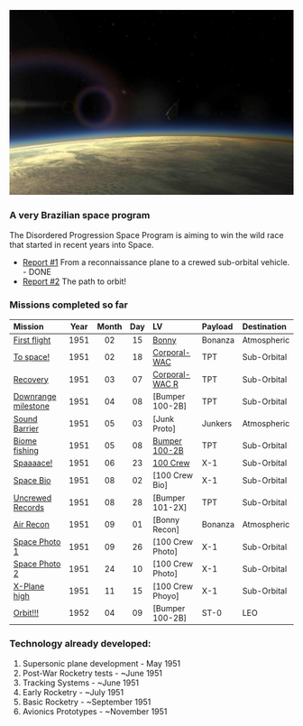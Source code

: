 
![](cover.jpg)
### A very Brazilian space program

The Disordered Progression Space Program is aiming to win the wild race that started in recent years into Space. 

* [Report #1](/reports/report-1.md) From a reconnaissance plane to a crewed sub-orbital vehicle. - DONE
* [Report #2](reports/report-2) The path to orbit!


### Missions completed so far 


| Mission                                               | Year | Month | Day | LV                                          | Payload    | Destination           |
|:------------------------------------------------------|:----:|:-----:|:---:|:--------------------------------------------|:-----------|:----------------------|
| [First flight](/missions/1951-02-15-first-launch.md)  | 1951 | 02    | 15  | [Bonny](/lvs/bonny.md)                    | Bonanza    | Atmospheric           |
| [To space!](/missions/1951-02-18-to-space.md)         | 1951 | 02    | 18  | [Corporal-WAC](/lvs/corporal-wac.md)        | TPT        | Sub-Orbital           |
| [Recovery](/missions/recovery.md)                     | 1951 | 03    | 07  | [Corporal-WAC R](/lvs/corporal-wac-r.md)    | TPT        | Sub-Orbital           |
| [Downrange milestone](/missions/downrange.md)         | 1951 | 04    | 08  | [Bumper 100-2B]                             | TPT        | Sub-Orbital           |
| [Sound Barrier](/missions/sound-barrier.md)           | 1951 | 05    | 03  | [Junk Proto]                                | Junkers    | Atmospheric           |
| [Biome fishing](/missions/biome-sr.md)                | 1951 | 05    | 08  | [Bumper 100-2B](/lvs/bumper-100-2b)         | TPT        | Sub-Orbital           |
| [Spaaaace!](/missions/crew-so.md)                   | 1951 | 06    | 23  | [100 Crew](/lvs/100-crew)                   | X-1        | Sub-Orbital           |
| [Space Bio](/missions/crew-bio.md)                  | 1951 | 08    | 02  | [100 Crew Bio]                              | X-1        | Sub-Orbital           |
| [Uncrewed Records](/missions/sr-records.md)           | 1951 | 08    | 28  | [Bumper 101-2X]                             | TPT        | Sub-Orbital           |
| [Air Recon](/missions/plane-photo.md)                 | 1951 | 09    | 01  | [Bonny Recon]                               | Bonanza    | Atmospheric           |
| [Space Photo 1](/missions/crew-photo1.md)           | 1951 | 09    | 26  | [100 Crew Photo]                            | X-1        | Sub-Orbital           |
| [Space Photo 2](/missions/crew-photo2.md)           | 1951 | 24    | 10  | [100 Crew Photo]                            | X-1        | Sub-Orbital           |
| [X-Plane high](/missions/xplane-high.md)              | 1951 | 11    | 15  | [100 Crew Phoyo]                            | X-1        | Sub-Orbital           |
| [Orbit!!!](/missions/first-orbit.md)                  | 1952 | 04    | 09  | [Bumper 100-2B]                             | ST-0       | LEO                   |

### Technology already developed:

1. Supersonic plane development - May 1951
1. Post-War Rocketry tests - ~June 1951
1. Tracking Systems - ~June 1951
1. Early Rocketry - ~July 1951
1. Basic Rocketry - ~September 1951
1. Avionics Prototypes - ~November 1951
